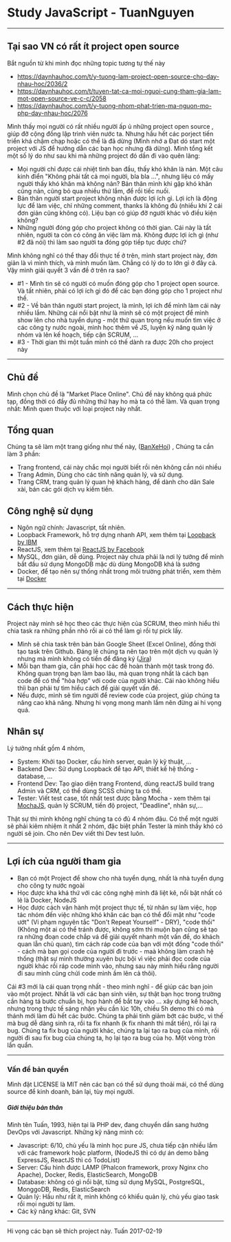 # Study JavaScript - TuanNguyen

---

## Tại sao VN có rất ít project open source

Bắt nguồn từ khi mình đọc những topic tương tự thế này
- https://daynhauhoc.com/t/y-tuong-lam-project-open-source-cho-day-nhau-hoc/2036/2
- https://daynhauhoc.com/t/tuyen-tat-ca-moi-nguoi-cung-tham-gia-lam-mot-open-source-ve-c-c/2058
- https://daynhauhoc.com/t/y-tuong-nhom-phat-trien-ma-nguon-mo-php-day-nhau-hoc/2076

Mình thấy mọi người có rất nhiều người ấp ủ những project open source , giúp đỡ cộng đồng lập trình viên nước ta. Nhưng  hầu hết các porject tiến triển khá chậm chạp hoặc có thể là đã dừng (Mình nhớ a Đạt dó start một project với JS để hướng dẫn các bạn học nhưng đã dừng).  Mình tổng kết một số lý do như sau khi mà những project đó dần đi vào quên lãng:

- Mọi người chỉ được cái nhiệt tình ban đầu, thấy  khó khăn là nản. Một câu kinh điển "Không phải tất cả mọi người,  bla bla ...", nhưng liệu có mấy người thấy khó khăn mà không nản? Bản thân mình khi gặp khó khăn cũng nản, cũng bỏ qua nhiều thứ lắm, để rồi tiếc nuối.
- Bản thân người start project không nhận được lợi ích gì. Lợi ích là  động lực để làm việc, chỉ những comment, thanks là không đủ (nhiều khi 2 cái đơn giản  cũng không có). Liệu bạn có giúp đỡ người khác vô điều kiện không?
- Những người đóng góp cho project không có thời gian. Cái này là tất nhiên, người ta còn có công ăn việc làm mà. Không được lợi ích gì (như #2 đã nói) thì làm sao người ta đóng góp tiếp tục được chứ?

Mình không nghĩ có thể thay đổi thực tế  ở trên, mình start project này, đơn giản là vì mình thích, và mình muốn làm. Chẳng có lý do to lớn gì ở đây cả.
Vậy mình giải quyết 3 vấn đề ở trên ra sao?

- #1 - Mình tin sẽ có người có muốn đóng góp cho 1 project open source. Và tất nhiên, phải có lợi ích gì đó để các bạn đóng góp cho 1 project như thế.
- #2 - Về bản thân người start project, là mình, lợi ích để mình làm cái này nhiều lắm. Những cái nổi bật như là mình sẽ có một project để mình show lên cho nhà tuyển dụng - một thứ quan trọng nếu muốn tìm việc ở các công ty nước ngoài, mình học thêm về JS, luyện kỹ năng quản lý nhóm và lên kế hoạch, tiếp cận SCRUM, ...
- #3 - Thời gian thì một tuần mình có thế dành ra được 20h cho project này

---

## Chủ đề
Mình chọn chủ đề là "Market Place Online". Chủ đề này  không quá phức tạp, đồng thời có đầy đủ những thứ hay ho mà ta có thể làm. Và quan trọng nhất: Mình quen thuộc với loại project này nhất.

## Tổng quan
Chúng ta sẽ làm một trang giống như thế này, ([BanXeHoi](https://banxehoi.com/)) , Chúng ta cần làm 3 phần:

- Trang frontend, cái này chắc mọi người biết rồi nên không cần nói nhiều
- Trang Admin, Dùng cho các tính năng quản lý, và sử dụng.
- Trang CRM, trang quản lý quan hệ khách hàng, để dành cho dân Sale xài, bán các gói dịch vụ kiếm tiền.

## Công nghệ sử dụng

- Ngôn ngữ chính: Javascript, tất nhiên.
- Loopback Framework, hỗ trợ dựng nhanh API, xem thêm tại [Loopback by IBM](http://loopback.io/)
- ReactJS, xem thêm tại [ReactJS by Facebook](https://facebook.github.io/react/)
- MySQL, đơn giản, dễ dùng. Project này chưa phải là nơi lý tưởng để mình bắt đầu sử dụng MongoDB mặc dù dùng MongoDB khá là sướng
- Docker, để tạo nên sự thống nhất trong môi trường phát triển, xem thêm tại [Docker](https://www.docker.com/)

---

## Cách thực hiện
Project này mình sẽ học theo các thực hiện của SCRUM, theo mình hiểu thì chia task ra những phần nhỏ rồi ai có thể làm gì rồi tự pick lấy.

- Mình sẽ chia task trên bản bản Google Sheet (Excel Online), đồng thời tạo task trên Github. Đáng lẽ chúng ta nên tạo trên một dịch vụ quản lý nhưng mà mình không có tiền để đăng ký ([Jira](https://www.atlassian.com/software/jira))
- Mỗi bạn tham gia, cần phải học các để hoàn thành một task trong đó. Không quan trọng bạn làm bao lâu, mà quan trọng nhất là cách bạn code để có thể "hòa hợp" với code của người khác. Cái nào không hiểu thìì bạn phải tự tìm hiểu cách để giải quyết vấn đề.
- Nếu được, mình sẽ tìm người để review code của project, giúp chúng ta nâng cao khả năng. Nhưng hi vọng mong manh lắm nên đừng ai hi vọng quá.

## Nhân sự
Lý tưởng nhất gồm 4 nhóm,

- System: Khởi tạo Docker, cấu hình server, quản  lý  kỹ thuật, ...
- Backend Dev: Sử dụng Loopback để tạo API, thiết kế hệ thống - database, ...
- Frontend Dev: Tạo giao diện trang Frontend, dùng reactJS build trang Admin và CRM, có thể dùng SCSS chúng ta có thể.
- Tester: Viết test case, tốt nhất test được bằng Mocha - xem thêm tại [MochaJS](https://mochajs.org/), quản lý SCRUM, tiến độ project, "Deadline", nhân sự,...

Thật sự thì mình không nghĩ chúng ta có đủ 4 nhóm đâu. Có thể một người sẽ phải kiêm nhiệm ít nhất 2 nhóm, đặc biệt phần Tester là mình thấy khó có người sẽ join. Cho nên Dev viết thì Dev test luôn.

---

## Lợi ích của người tham gia
- Bạn có một Project để show cho nhà tuyển dụng, nhất là nhà tuyển dụng cho công ty nước ngoài
- Học được kha khá thứ với các công nghệ mình đã liệt kê, nổi bật nhất có lẽ là Docker, NodeJS
- Học được cách vận hành một project thực tế, từ nhân sự làm việc, họp tác nhóm đến việc những khó khăn các bạn có thể đổi mặt như "code ướt" (Vi phạm nguyên tắc "Don't Repeat Yourself" - DRY), "code thối" (Không một ai có thể tránh được, không sớm thì muộn bạn cũng sẽ tạo ra những đoạn code chắp vá để giải quyết nhanh một vấn đề, do khách quan lẫn chủ quan), tìm cách ráp code của bạn với một đống  "code thối" - cách mà bạn gọi code của người đi trước - maà không làm crash hệ thống (thật sự mình thường xuyên bực bội vì việc phải đọc code của người khác rồi ráp code mình vào, nhưng sau này mình hiểu rằng người đi sau mình cũng chửi code mình ầm lên cả thôi).

Cái #3 mới là cái quan trọng nhất - theo mình nghĩ -  để giúp các bạn join vào một project. Nhất là với các bạn sinh viên, sự thật bạn học trong trường cần hàng tá bước chuẩn bị, họp hành để bắt tay vào ... xây dựng kế hoạch, nhưng trong thực tế sáng nhận yêu cần lúc 10h, chiều 5h demo thì có mà thánh mới làm đủ hết các bước. Chúng ta phải tinh giảm bớt các bước, vì thế mà bug dễ dàng sinh ra, rồi ta fix nhanh (k fix nhanh thì mất tiền), rồi lại ra bug. Chúng ta fix bug của người khác, chúng ta lại tạo ra bug của mình, rồi người đi sau fix bug của chúng ta, họ lại tạo ra bug của họ. Một vòng tròn lẩn quẩn.

---

### Vấn đề bản quyền
Mình đặt LICENSE là MIT nên các bạn có thể sử dụng thoải mái, có thể dùng  source để kinh doanh, bán lại, tùy mọi người.

##### Giới thiệu bản thân
Mình tên Tuấn, 1993, hiện tại là PHP dev, đang chuyển dần sang hướng DevOps với Javascript. Những kỹ năng mình có:

- Javascript: 6/10, chủ yếu là mình học pure JS, chưa tiếp cận nhiều lắm với các framework hoặc platform, (NodeJS thì có dự án demo bằng ExpressJS, ReactJS thì có TodoList)
- Server: Cấu hình được LAMP (Phalcon framework, proxy Nginx cho Apache), Docker, Redis, ElasticSearch, MongoDB
- Database: không có gì nổi bật, từng sử dụng MySQL, PostgreSQL, MonggoDB, Redis, ElasticSearch
- Quản lý: Hầu như rất ít, mình không có khiểu quản lý, chủ yếu giao task rồi mọi người tự làm.
- Các kỹ năng khác: Git, SVN

---
Hi vọng các bạn sẽ thích project này.
Tuấn
2017-02-19

